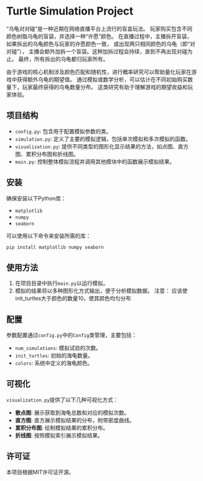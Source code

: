 # Turtle Simulation Project

“乌龟对对碰”是一种近期在网络直播平台上流行的盲盒玩法。
玩家购买包含不同颜色树脂乌龟的盲袋，并选择一种“许愿”颜色。
在直播过程中，主播拆开盲袋，如果拆出的乌龟颜色与玩家的许愿颜色一致，
或出现两只相同颜色的乌龟（即“对对碰”），
主播会额外加拆一个盲袋。这种加拆过程会持续，直到不再出现对碰为止。
最终，所有拆出的乌龟都归玩家所有。

由于游戏的核心机制涉及颜色匹配和随机性，进行概率研究可以帮助量化玩家在游戏中获得额外乌龟的期望值。
通过模拟或数学分析，可以估计在不同初始购买数量下，玩家最终获得的乌龟数量分布。
这类研究有助于理解游戏的期望收益和玩家体验。

## 项目结构

- `config.py`: 包含用于配置模拟参数的类。
- `simulation.py`: 定义了主要的模拟逻辑，包括单次模拟和多次模拟的函数。
- `visualization.py`: 提供不同类型的图形化显示结果的方法，如点图、直方图、累积分布图和折线图。
- `main.py`: 控制整体模拟流程并调用其他模块中的函数展示模拟结果。

## 安装

确保安装以下Python库：

- `matplotlib`
- `numpy`
- `seaborn`

可以使用以下命令来安装所需的库：

```bash
pip install matplotlib numpy seaborn
```

## 使用方法

1. 在项目目录中执行`main.py`以运行模拟。
2. 模拟的结果将以多种图形化方式输出，便于分析模拟数据。
注意： 应该使init_turtles大于颜色的数量10，使其颜色均匀分布

## 配置

参数配置通过`config.py`中的`Config`类管理，主要包括：

- `num_simulations`: 模拟试验的次数。
- `init_turtles`: 初始的海龟数量。
- `colors`: 系统中定义的海龟颜色。

## 可视化

`visualization.py`提供了以下几种可视化方式：

- **散点图**: 展示获取到海龟总数和对应的模拟次数。
- **直方图**: 直方展示模拟结果的分布，附带密度曲线。
- **累积分布图**: 绘制模拟结果的累积分布。
- **折线图**: 按照模拟索引展示模拟结果。

## 许可证

本项目根据MIT许可证开源。




